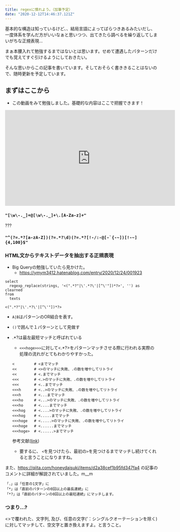 ```yaml
---
title: regexに慣れよう。（加筆予定）
date: "2020-12-12T14:46:37.121Z"
---
```


基本的な構造は知っているけど、、結局言語によってばらつきあるみたいだし、一度体系を学んだ方がいいなぁと思いつつ、出てきたら調べるを繰り返してしまいがちな正規表現...

まぁ本腰入れて勉強するまではないとは思います。せめて遭遇したパターンだけでも覚えてすぐ引けるようにしておきたい。

そんな思いからこの記事を書いています。そしておそらく書ききることはないので、随時更新を予定しています。


## まずはここから

- この動画をみて勉強しました。基礎的な内容はここで把握できます！

<iframe width="560" height="315" src="https://www.youtube.com/embed/T7Y2kfMm7kk" frameborder="0" allow="accelerometer; autoplay; clipboard-write; encrypted-media; gyroscope; picture-in-picture" allowfullscreen></iframe>



### ```"[\w\-._]+@[\w\-._]+\.[A-Za-z]+"```
???

### ```"^(?=.*?[a-zA-Z])(?=.*?\d)(?=.*?[!-/:-@[-`{-~])[!-~]{4,100}$"```




### HTML文からテキストデータを抽出する正規表現

- Big Queryの勉強していたら見かけた。
    - https://ymym3412.hatenablog.com/entry/2020/12/24/001923

```
select
  regexp_replace(strings, '<(".*?"|\'.*?\'|[^\'"])*?>', '') as clearned
from
  texts
```

`<(".*?"|\'.*?\'|[^\'"])*?>`

- `A|B`はパターンのOR結合を表す。
- `()`で囲んで１パターンとして見做す
- .*?は最左最短マッチと呼ばれている
    - `<<<hoge>>>`に対して<.*?>をパターンマッチさせる際に行われる実際の処理の流れがとてもわかりやすかった。
    ```
    <         # <までマッチ
    <<        # <>のマッチに失敗、.の数を増やしてリトライ
    <<        # <.までマッチ
    <<<       # <.>のマッチに失敗、.の数を増やしてリトライ
    <<<       # <..までマッチ
    <<<h      # <..>のマッチに失敗、.の数を増やしてリトライ
    <<<h      # <...までマッチ
    <<<ho     # <...>のマッチに失敗、.の数を増やしてリトライ
    <<<ho     # <....までマッチ
    <<<hog    # <....>のマッチに失敗、.の数を増やしてリトライ
    <<<hog    # <.....までマッチ
    <<<hoge   # <.....>のマッチに失敗、.の数を増やしてリトライ
    <<<hoge   # <......までマッチ
    <<<hoge>  # <......>までマッチ
    ```
    参考文献([link](https://qiita.com/anqooqie/items/191ad215e93237c77811))
    
    - 要するに、 `<`を見つけたら、最初の`>`を見つけるまでマッチし続けてくれると言うことになりますね。

また、https://qiita.com/honeydaisuki/items/d2a38cef1b95fd347fa4 の記事のコメントに詳細が解説されていました。m__m
```
「.」は「任意の1文字」に
「*」は「直前のパターンの0回以上の最長連続」に
「*?」は「直前のパターンの0回以上の最短連続」にマッチします。
```

### つまり...?

<>で覆われた、文字列, 及び、任意の文字(\'：シングルクオーテーションを除く)に対してマッチして、空文字と置き換えますよ。と言うこと。

